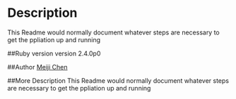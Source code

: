 # Description
This Readme would normally document whatever steps are necessary to get the ppliation up and running

##Ruby version
version 2.4.0p0

##Author
[Meiji Chen](https://github.com/meijichen)

##More Description
This Readme would normally document whatever steps are necessary to get the ppliation up and running
